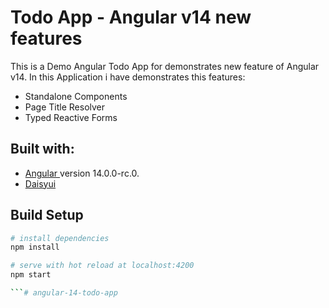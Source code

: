 # Todo App - Angular v14 new features

This is a Demo Angular Todo App for demonstrates new feature of Angular v14.
In this Application i have demonstrates this features:

* Standalone Components
* Page Title Resolver
* Typed Reactive Forms
## Built with:

* [Angular ](https://angular.io/) version 14.0.0-rc.0.
* [Daisyui](https://daisyui.com/)

## Build Setup

``` bash
# install dependencies
npm install

# serve with hot reload at localhost:4200
npm start

```# angular-14-todo-app
